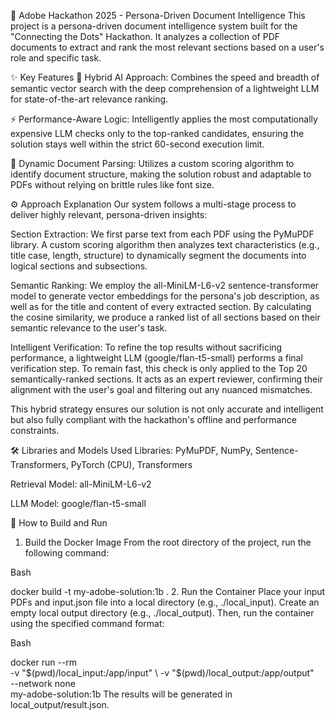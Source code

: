 🚀 Adobe Hackathon 2025 - Persona-Driven Document Intelligence
This project is a persona-driven document intelligence system built for the "Connecting the Dots" Hackathon. It analyzes a collection of PDF documents to extract and rank the most relevant sections based on a user's role and specific task.

✨ Key Features
🧠 Hybrid AI Approach: Combines the speed and breadth of semantic vector search with the deep comprehension of a lightweight LLM for state-of-the-art relevance ranking.

⚡ Performance-Aware Logic: Intelligently applies the most computationally expensive LLM checks only to the top-ranked candidates, ensuring the solution stays well within the strict 60-second execution limit.

📄 Dynamic Document Parsing: Utilizes a custom scoring algorithm to identify document structure, making the solution robust and adaptable to PDFs without relying on brittle rules like font size.

⚙️ Approach Explanation
Our system follows a multi-stage process to deliver highly relevant, persona-driven insights:

Section Extraction: We first parse text from each PDF using the PyMuPDF library. A custom scoring algorithm then analyzes text characteristics (e.g., title case, length, structure) to dynamically segment the documents into logical sections and subsections.

Semantic Ranking: We employ the all-MiniLM-L6-v2 sentence-transformer model to generate vector embeddings for the persona's job description, as well as for the title and content of every extracted section. By calculating the cosine similarity, we produce a ranked list of all sections based on their semantic relevance to the user's task.

Intelligent Verification: To refine the top results without sacrificing performance, a lightweight LLM (google/flan-t5-small) performs a final verification step. To remain fast, this check is only applied to the Top 20 semantically-ranked sections. It acts as an expert reviewer, confirming their alignment with the user's goal and filtering out any nuanced mismatches.

This hybrid strategy ensures our solution is not only accurate and intelligent but also fully compliant with the hackathon's offline and performance constraints.

🛠️ Libraries and Models Used
Libraries: PyMuPDF, NumPy, Sentence-Transformers, PyTorch (CPU), Transformers

Retrieval Model: all-MiniLM-L6-v2

LLM Model: google/flan-t5-small

🚀 How to Build and Run
1. Build the Docker Image
From the root directory of the project, run the following command:

Bash

docker build -t my-adobe-solution:1b .
2. Run the Container
Place your input PDFs and input.json file into a local directory (e.g., ./local_input). Create an empty local output directory (e.g., ./local_output). Then, run the container using the specified command format:

Bash

docker run --rm \
  -v "$(pwd)/local_input:/app/input" \
  -v "$(pwd)/local_output:/app/output" \
  --network none \
  my-adobe-solution:1b
The results will be generated in local_output/result.json.